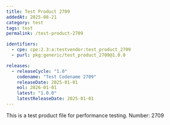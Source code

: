 ```yaml
---
title: Test Product 2709
addedAt: 2025-08-21
category: test
tags: test
permalink: /test-product-2709

identifiers:
  - cpe: cpe:2.3:a:testvendor:test_product_2709
  - purl: pkg:generic/test_product_2709@1.0.0

releases:
  - releaseCycle: "1.0"
    codename: "Test Codename 2709"
    releaseDate: 2025-01-01
    eol: 2026-01-01
    latest: "1.0.0"
    latestReleaseDate: 2025-01-01
---
```


This is a test product file for performance testing. Number: 2709
